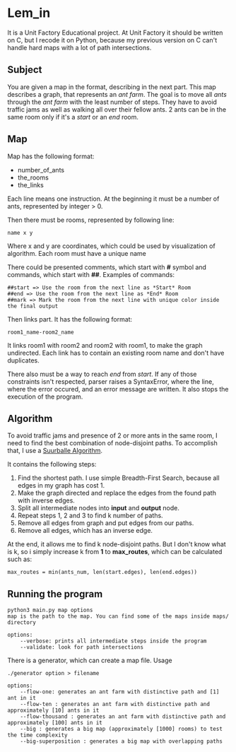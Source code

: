 # Lem_in
It is a Unit Factory Educational project. At Unit Factory it should be written on C, but I recode it on Python, because my previous version on C can't handle hard maps with a lot of path intersections.
## Subject
You are given a map in the format, describing in the next part. This map describes a graph, that represents an *ant farm*. The goal is to move all *ants* through the *ant farm* with the least number of steps. They have to avoid traffic jams as well as walking all over their fellow ants. 2 ants can be in the same room only if it's a *start* or an *end* room.
## Map
Map has the following format:
- number_of_ants
- the_rooms
- the_links

Each line means one instruction.
At the beginning it must be a number of ants, represented by integer > 0.

Then there must be rooms, represented by following line:
```
name x y
```

Where x and y are coordinates, which could be used by visualization of algorithm. Each room must have a unique name

There could be presented comments, which start with **#** symbol and commands, which start with **##**.
Examples of commands:
```
##start => Use the room from the next line as *Start* Room
##end => Use the room from the next line as *End* Room
##mark => Mark the room from the next line with unique color inside the final output
```
Then links part. It has the following format:
```
room1_name-room2_name
```

It links room1 with room2 and room2 with room1, to make the graph undirected.
Each link has to contain an existing room name and don't have duplicates.

There also must be a way to reach *end* from *start*.
If any of those constraints isn't respected, parser raises a SyntaxError, where the line, where the error occured, and an error message are written. It also stops the execution of the program.
## Algorithm
To avoid traffic jams and presence of 2 or more ants in the same room, I need to find the best combination of node-disjoint paths. To accomplish that, I use a [Suurballe Algorithm](http://www.macfreek.nl/memory/Disjoint_Path_Finding#Suurballe).

It contains the following steps:
1. Find the shortest path. I use simple Breadth-First Search, because all edges in my graph has cost 1.
2. Make the graph directed and replace the edges from the found path with inverse edges.
3. Split all intermediate nodes into **input** and **output** node.
4. Repeat steps 1, 2 and 3 to find k number of paths.
5. Remove all edges from graph and put edges from our paths.
6. Remove all edges, which has an inverse edge.

At the end, it allows me to find k node-disjoint paths.
But I don't know what is k, so i simply increase k from **1** to **max_routes**, which can be calculated such as:
```
max_routes = min(ants_num, len(start.edges), len(end.edges))
```

## Running the program
```
python3 main.py map options
map is the path to the map. You can find some of the maps inside maps/ directory

options:
    --verbose: prints all intermediate steps inside the program
    --validate: look for path intersections
```
There is a generator, which can create a map file. Usage
```
./generator option > filename

options:
    --flow-one: generates an ant farm with distinctive path and [1] ant in it
    --flow-ten : generates an ant farm with distinctive path and approximately [10] ants in it
    --flow-thousand : generates an ant farm with distinctive path and approximately [100] ants in it
    --big : generates a big map (approximately [1000] rooms) to test the time complexity
    --big-superposition : generates a big map with overlapping paths
```
